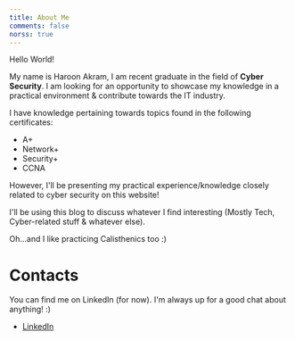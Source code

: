 ```yaml
---
title: About Me
comments: false
norss: true
---
```


Hello World! 

My name is Haroon Akram, I am recent graduate in the field of **Cyber Security**.
I am looking for an opportunity to showcase my knowledge in a practical environment & contribute towards the IT industry. 

I have knowledge pertaining towards topics found in the following certificates:
- A+ 
- Network+
- Security+
- CCNA 

However, I'll be presenting my practical experience/knowledge closely related to cyber security on this website! 

I'll be using this blog to discuss whatever I find interesting (Mostly Tech, Cyber-related stuff & whatever else).

Oh...and I like practicing Calisthenics too :)
# Contacts
You can find me on LinkedIn (for now). I'm always up for a good chat about anything! :)
- [LinkedIn](https://www.linkedin.com/in/haroon-akram/)